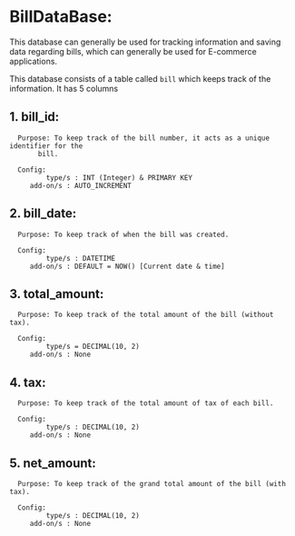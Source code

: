 # BillDataBase:

This database can generally be used for tracking information and saving data regarding bills,
which can generally be used for E-commerce applications.

This database consists of a table called `bill` which keeps track of the information.
It has 5 columns

## 1. bill_id:
      Purpose: To keep track of the bill number, it acts as a unique identifier for the
	       bill.

      Config:
             type/s : INT (Integer) & PRIMARY KEY
	     add-on/s : AUTO_INCREMENT

## 2. bill_date:
      Purpose: To keep track of when the bill was created.

      Config:
             type/s : DATETIME
	     add-on/s : DEFAULT = NOW() [Current date & time]

## 3. total_amount:
      Purpose: To keep track of the total amount of the bill (without tax).

      Config:
             type/s = DECIMAL(10, 2)
	     add-on/s : None

## 4. tax:
      Purpose: To keep track of the total amount of tax of each bill.

      Config:
             type/s : DECIMAL(10, 2)
	     add-on/s : None

## 5. net_amount:
      Purpose: To keep track of the grand total amount of the bill (with tax).

      Config:
             type/s : DECIMAL(10, 2)
	     add-on/s : None
